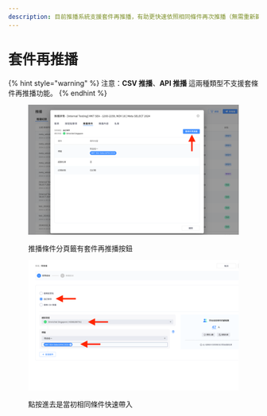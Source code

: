 ```yaml
---
description: 目前推播系統支援套件再推播，有助更快速依照相同條件再次推播（無需重新篩選條件）。
---
```


# 套件再推播

{% hint style="warning" %}
注意：**CSV 推播**、**API 推播** 這兩種類型不支援套條件再推播功能。
{% endhint %}

<figure><img src="../../../.gitbook/assets/截圖 2024-11-18 上午11.58.20 (2).png" alt=""><figcaption><p>推播條件分頁籤有套件再推播按鈕</p></figcaption></figure>

<figure><img src="../../../.gitbook/assets/截圖 2024-11-18 上午11.58.58 (2).png" alt=""><figcaption><p>點按進去是當初相同條件快速帶入</p></figcaption></figure>

